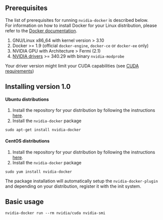 ## Prerequisites

The list of prerequisites for running `nvidia-docker` is described below.  
For information on how to install Docker for your Linux distribution, please refer to the [Docker documentation](https://docs.docker.com/engine/installation).

1. GNU/Linux x86_64 with kernel version > 3.10
1. Docker >= 1.9 (official `docker-engine`, `docker-ce` or `docker-ee` only)
1. NVIDIA GPU with Architecture > Fermi (2.1)
1. [NVIDIA drivers](http://www.nvidia.com/object/unix.html) >= 340.29 with binary `nvidia-modprobe`

Your driver version might limit your CUDA capabilities (see [CUDA requirements](CUDA#requirements))

## Installing version 1.0

#### Ubuntu distributions

1. Install the repository for your distribution by following the instructions [here](http://nvidia.github.io/nvidia-docker/).
2. Install the `nvidia-docker` package
```
sudo apt-get install nvidia-docker
```

#### CentOS distributions
1. Install the repository for your distribution by following the instructions [here](http://nvidia.github.io/nvidia-docker/).
2. Install the `nvidia-docker` package
```
sudo yum install nvidia-docker
```
The package installation will automatically setup the `nvidia-docker-plugin` and depending on your distribution, register it with the init system.

## Basic usage
```
nvidia-docker run --rm nvidia/cuda nvidia-smi
```